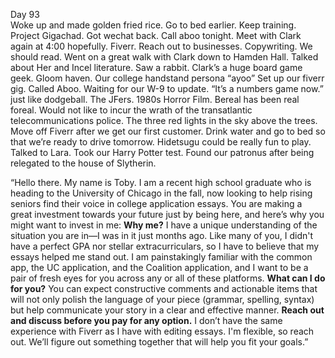 Day 93  
Woke up and made golden fried rice.  Go to bed earlier. Keep training. Project Gigachad. Got wechat back. Call aboo tonight. Meet with Clark again at 4:00 hopefully. Fiverr. Reach out to businesses. Copywriting. We should read. Went on a great walk with Clark down to Hamden Hall. Talked about Her and Incel literature. Saw a rabbit. Clark’s a huge board game geek. Gloom haven. Our college handstand persona “ayoo” Set up our fiverr gig. Called Aboo. Waiting for our W-9 to update. “It’s a numbers game now.” just like dodgeball. The JFers. 1980s Horror Film. Bereal has been real foreal. Would not like to incur the wrath of the transatlantic telecommunications police. The three red lights in the sky above the trees. Move off Fiverr after we get our first customer. Drink water and go to bed so that we’re ready to drive tomorrow. Hidetsugu could be really fun to play. Talked to Lara. Took our Harry Potter test. Found our patronus after being relegated to the house of Slytherin.

“Hello there. My name is Toby. I am a recent high school graduate who is heading to the University of Chicago in the fall, now looking to help rising seniors find their voice in college application essays. You are making a great investment towards your future just by being here, and here’s why you might want to invest in me: **Why me?** I have a unique understanding of the situation you are in—I was in it just months ago. Like many of you, I didn't have a perfect GPA nor stellar extracurriculars, so I have to believe that my essays helped me stand out. I am painstakingly familiar with the common app, the UC application, and the Coalition application, and I want to be a pair of fresh eyes for you across any or all of these platforms. **What can I do for you?** You can expect constructive comments and actionable items that will not only polish the language of your piece (grammar, spelling, syntax) but help communicate your story in a clear and effective manner. **Reach out and discuss before you pay for any option.** I don’t have the same experience with Fiverr as I have with editing essays. I'm flexible, so reach out. We’ll figure out something together that will help you fit your goals.”